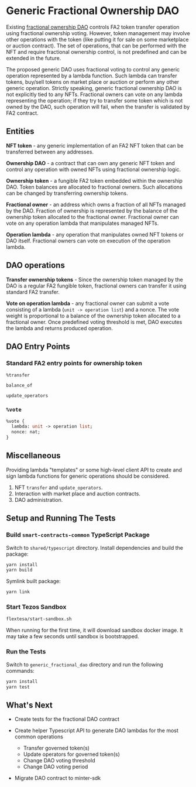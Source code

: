 # Generic Fractional Ownership DAO

Existing [fractional ownership DAO](../fractional/README.md) controls FA2 token
transfer operation using fractional ownership voting. However, token management
may involve other operations with the token (like putting it for sale on some
marketplace or auction contract). The set of operations, that can be performed
with the NFT and require fractional ownership control, is not predefined and can
be extended in the future.

The proposed generic DAO uses fractional voting to control any generic operation
represented by a lambda function. Such lambda can transfer tokens, buy/sell tokens
on market place or auction or perform any other generic operation. Strictly speaking,
generic fractional ownership DAO is not explicitly tied to any NFTs. Fractional
owners can vote on any lambda representing the operation; if they try to transfer
some token which is not owned by the DAO, such operation will fail, when the
transfer is validated by FA2 contract.

## Entities

**NFT token** - any generic implementation of an FA2 NFT token that can be
transferred between any addresses.

**Ownership DAO** - a contract that can own any generic NFT token and control
any operation with owned NFTs using fractional ownership logic.

**Ownership token** - a fungible FA2 token embedded within the ownership DAO.
Token balances are allocated to fractional owners. Such allocations can be changed
by transferring ownership tokens.

**Fractional owner** - an address which owns a fraction of all NFTs managed by
the DAO. Fraction of ownership is represented by the balance of the ownership token
allocated to the fractional owner. Fractional owner can vote on any operation lambda
that manipulates managed NFTs.

**Operation lambda** - any operation that manipulates owned NFT tokens or DAO itself.
Fractional owners can vote on execution of the operation lambda.

## DAO operations

**Transfer ownership tokens** - Since the ownership token managed by the DAO is
a regular FA2 fungible token, fractional owners can transfer it using standard
FA2 transfer.

**Vote on operation lambda** - any fractional owner can submit a vote consisting
of a lambda (`unit -> operation list`) and a nonce.
The vote weight is proportional to a balance of the ownership token allocated
to a fractional owner. Once predefined voting threshold is met, DAO executes the
lambda and returns produced operation.

## DAO Entry Points

### Standard FA2 entry points for ownership token

`%transfer`

`balance_of`

`update_operators`

### `%vote`

```ocaml
%vote {
  lambda: unit -> operation list;
  nonce: nat;
}
```

## Miscellaneous

Providing lambda "templates" or some high-level client API to create and sign
lambda functions for generic operations should be considered.

1. NFT `transfer` and `update_operators`.
2. Interaction with market place and auction contracts.
3. DAO administration.

## Setup and Running The Tests

### Build `smart-contracts-common` TypeScript Package

Switch to `shared/typescript` directory.
Install dependencies and build the package:

```sh
yarn install
yarn build
```

Symlink built package:

```sh
yarn link
```

### Start Tezos Sandbox

```sh
flextesa/start-sandbox.sh
```

When running for the first time, it will download sandbox docker image. It may
take a few seconds until sandbox is bootstrapped.

### Run the Tests

Switch to `generic_fractional_dao` directory and run the following commands:

```sh
yarn install
yarn test
```

## What's Next

- Create tests for the fractional DAO contract
- Create helper Typescript API to generate DAO lambdas for the most common operations

  - Transfer governed token(s)
  - Update operators for governed token(s)
  - Change DAO voting threshold
  - Change DAO voting period

- Migrate DAO contract to minter-sdk
